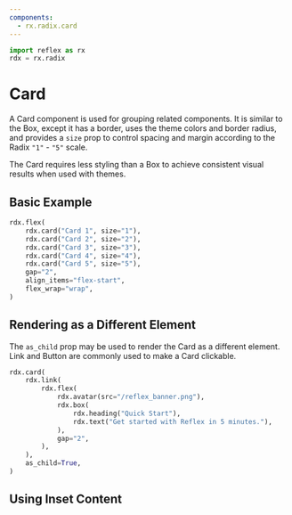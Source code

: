 ```yaml
---
components:
  - rx.radix.card
---
```


```python exec
import reflex as rx
rdx = rx.radix
```

# Card

A Card component is used for grouping related components. It is similar to the Box, except it has a
border, uses the theme colors and border radius, and provides a `size` prop to control spacing
and margin according to the Radix `"1"` - `"5"` scale.

The Card requires less styling than a Box to achieve consistent visual results when used with
themes.

## Basic Example

```python demo
rdx.flex(
    rdx.card("Card 1", size="1"),
    rdx.card("Card 2", size="2"),
    rdx.card("Card 3", size="3"),
    rdx.card("Card 4", size="4"),
    rdx.card("Card 5", size="5"),
    gap="2",
    align_items="flex-start",
    flex_wrap="wrap",
)
```

## Rendering as a Different Element

The `as_child` prop may be used to render the Card as a different element. Link and Button are
commonly used to make a Card clickable.

```python demo
rdx.card(
    rdx.link(
        rdx.flex(
            rdx.avatar(src="/reflex_banner.png"),
            rdx.box(
                rdx.heading("Quick Start"),
                rdx.text("Get started with Reflex in 5 minutes."),
            ),
            gap="2",
        ),
    ),
    as_child=True,
)
```

## Using Inset Content
